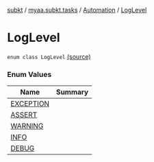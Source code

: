 [subkt](../../../index.md) / [myaa.subkt.tasks](../../index.md) / [Automation](../index.md) / [LogLevel](./index.md)

# LogLevel

`enum class LogLevel` [(source)](https://github.com/Myaamori/SubKt/blob/0.1.19/src/main/kotlin/myaa/subkt/tasks/asstasks.kt#L756)

### Enum Values

| Name | Summary |
|---|---|
| [EXCEPTION](-e-x-c-e-p-t-i-o-n.md) |  |
| [ASSERT](-a-s-s-e-r-t.md) |  |
| [WARNING](-w-a-r-n-i-n-g.md) |  |
| [INFO](-i-n-f-o.md) |  |
| [DEBUG](-d-e-b-u-g.md) |  |
